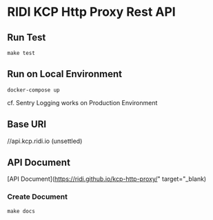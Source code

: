 # RIDI KCP Http Proxy Rest API
## Run Test
```shell
make test
```

## Run on Local Environment
```shell
docker-compose up
```
cf. Sentry Logging works on Production Environment

## Base URI
//api.kcp.ridi.io (unsettled)

## API Document
[API Document](https://ridi.github.io/kcp-http-proxy/" target="_blank)
### Create Document
```shell
make docs
```
